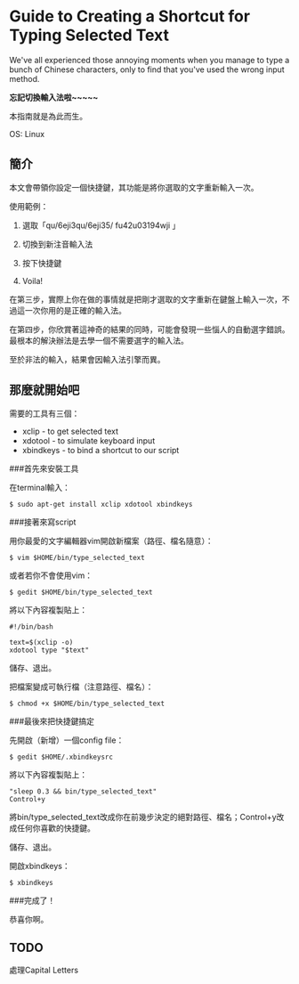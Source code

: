 # Guide to Creating a Shortcut for Typing Selected Text
We've all experienced those annoying moments when you manage to type a bunch of Chinese characters, only to find that you've used the wrong input method. 

**忘記切換輸入法啦~~~~~**

本指南就是為此而生。 

OS: Linux 

## 簡介

本文會帶領你設定一個快捷鍵，其功能是將你選取的文字重新輸入一次。 

使用範例： 

1. 選取「qu/6eji3qu/6eji35/ fu42u03194wji 」 

2. 切換到新注音輸入法 

3. 按下快捷鍵 

4. Voila! 
 
在第三步，實際上你在做的事情就是把剛才選取的文字重新在鍵盤上輸入一次，不過這一次你用的是正確的輸入法。 

在第四步，你欣賞著這神奇的結果的同時，可能會發現一些惱人的自動選字錯誤。最根本的解決辦法是去學一個不需要選字的輸入法。 


至於非法的輸入，結果會因輸入法引擎而異。 


## 那麼就開始吧

需要的工具有三個：
* xclip - to get selected text
* xdotool - to simulate keyboard input
* xbindkeys - to bind a shortcut to our script

###首先來安裝工具

在terminal輸入：

    $ sudo apt-get install xclip xdotool xbindkeys


###接著來寫script

用你最愛的文字編輯器vim開啟新檔案（路徑、檔名隨意）： 

    $ vim $HOME/bin/type_selected_text

或者若你不會使用vim： 

    $ gedit $HOME/bin/type_selected_text


將以下內容複製貼上： 

    #!/bin/bash

    text=$(xclip -o)
    xdotool type "$text"


儲存、退出。 



把檔案變成可執行檔（注意路徑、檔名）： 

    $ chmod +x $HOME/bin/type_selected_text



###最後來把快捷鍵搞定

先開啟（新增）一個config file： 

    $ gedit $HOME/.xbindkeysrc

將以下內容複製貼上： 

    "sleep 0.3 && bin/type_selected_text"
    Control+y

將bin/type_selected_text改成你在前幾步決定的絕對路徑、檔名；Control+y改成任何你喜歡的快捷鍵。 


儲存、退出。 

開啟xbindkeys： 

    $ xbindkeys


###完成了！ 

恭喜你啊。




## TODO
處理Capital Letters

